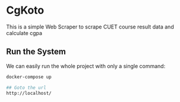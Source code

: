 # CgKoto
This is a simple Web Scraper to scrape CUET course result data and calculate cgpa

## Run the System
We can easily run the whole project with only a single command:
```bash
docker-compose up

## Goto the url
http://localhost/